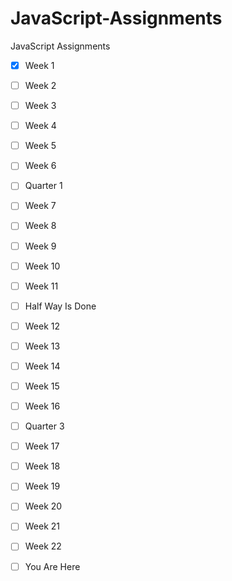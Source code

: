 # JavaScript-Assignments
JavaScript Assignments

- [x] Week 1

- [ ] Week 2

- [ ] Week 3

- [ ] Week 4

- [ ] Week 5

- [ ] Week 6

- [ ] Quarter 1 

- [ ] Week 7

- [ ] Week 8

- [ ] Week 9

- [ ] Week 10

- [ ] Week 11

- [ ] Half Way Is Done

- [ ] Week 12

- [ ] Week 13

- [ ] Week 14

- [ ] Week 15

- [ ] Week 16

- [ ] Quarter 3

- [ ] Week 17

- [ ] Week 18

- [ ] Week 19

- [ ] Week 20

- [ ] Week 21

- [ ] Week 22

- [ ] You Are Here
